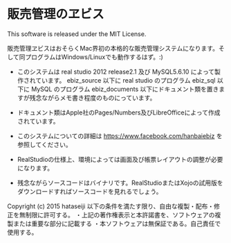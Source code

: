 # 販売管理のヱビス

This software is released under the MIT License.

販売管理ヱビスはおそらくMac界初の本格的な販売管理システムになります。そして同プログラムはWindows/Linuxでも動作するはず。:)


* このシステムは real studio 2012 release2.1 及び MySQL5.6.10 によって製作されています。
ebiz_source 以下に real studio のプログラム
ebiz_sql 以下に MySQL のプログラム
ebiz_documents 以下にドキュメント類を置きますが残念ながらメモ書き程度のものにっています。

* ドキュメント類はApple社のPages/Numbers及びLibreOfficeによって作成されています。

* このシステムについての詳細は https://www.facebook.com/hanbaiebiz を参照してください。
* RealStudioの仕様上、環境によっては画面及び帳票レイアウトの調整が必要になります。

* 残念ながらソースコードはバイナリです。RealStudioまたはXojoの試用版をダウンロードすればソースコードを見れるでしょう。


Copyright (c) 2015 hataseiji
以下の条件を満たす限り、自由な複製・配布・修正を無制限に許可する。
・上記の著作権表示と本許諾書を、ソフトウェアの複製または重要な部分に記載する
・本ソフトウェアは無保証である。自己責任で使用する。
